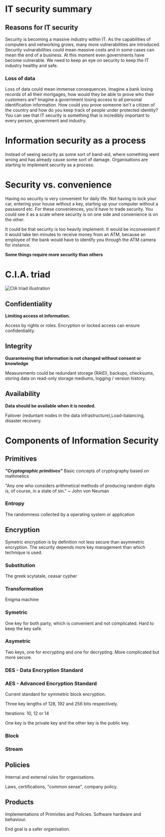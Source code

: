 # IT security summary
## Reasons for IT security
Security is becoming a massive industry within IT. As the capabilities of computers and networking grows, many more vulnerabilities are introduced. Security vulnarabilities could mean massive costs and in some cases can mean the end of a business. At this moment even governments have become vulnerable. We need to keep an eye on security to keep the IT industry healthy and safe.

### Loss of data
Loss of data could mean immense consequences. Imagine a bank losing records of all their mortgages, how would they be able to prove who their customers are? Imagine a government losing access to all personal identification information. How could you prove someone isn't a citizen of the country and how do you keep track of people under protected identity? You can see that IT security is something that is incredibly important to every person, government and industry.

# Information security as a process
Instead of seeing security as some sort of band-aid, where something went wrong and has already cause some sort of damage. Organisations are starting to implement security as a process. 

# Security vs. convenience
Having no security is very convenient for daily life. Not having to lock your car, entering your house without a key, starting up your computer without a password etc. For these conveniences, you'd have to trade security. You could see it as a scale where security is on one side and convenience is on the other.

It could be that security is too heavily implement. It would be inconvenient if it would take ten minutes to receive money from an ATM, because an employee of the bank would have to identify you through the ATM camera for instance.

**Some things require more security than others**

# C.I.A. triad
![CIA triad illustration](https://proxy.duckduckgo.com/iu/?u=https%3A%2F%2Fwww.ibm.com%2Fblogs%2Fcloud-computing%2Fwp-content%2Fuploads%2F2018%2F01%2FTRIAD.png&f=1)
## Confidentiality
**Limiting access ot information.**

Access by rights or roles. Encryption or locked access can ensure confidentiality.

## Integrity
**Guaranteeing that information is not changed without consent or knowledge**

Measurements could be redundant storage (RAID), backups, checksums, storing data on read-only storage mediums, logging / version history.

## Availability
**Data should be available when it is needed.**

Failover (reduntant nodes in the data infrastructure),Load-balancing, disaster recovery.

# Components of Information Security

## Primitives
***"Cryptographic primitives"*** 
Basic concepts of cryptography based on mathmetics

"Any one who considers arithmetical methods of producing random digits is, of course, in a state of sin." ~ John von Neuman

### Entropy
The randomness collected by a operating system or application

## Encryption
Symetric encryption is by definition not less secure than asymmetric encryption. The security depends more key management than which technique is used.
### Substitution
The greek scytatale, ceasar cypher
### Transformation
Enigma machine
### Symetric
One key for both party, which is convenient and not complicated. Hard to keep the key safe.
### Asymetric
Two keys, one for encrypting and one for decrypting. More complicated but more secure.

### DES - Data Encryption Standard

### AES - Advanced Encryption Standard
Current standard for symmetric block encryption.

Three key lengths of 128, 192 and 256 bits respectively.

Iterations: 10, 12 or 14

One key is the private key and the other key is the public key.
### Block

### Stream

## Policies
Internal and external rules for organisations.

Laws, certifications, "common sense", company policy.

## Products
Implementations of Primivites and Policies. Software hardware and behaviour.

End goal is a safer organisation.

